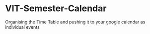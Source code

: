 # VIT-Semester-Calendar
 Organising the Time Table and pushing it to your google calendar as individual events

